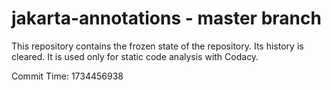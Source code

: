 # jakarta-annotations - master branch

This repository contains the frozen state of the repository.
Its history is cleared. It is used only for static code
analysis with Codacy.

Commit Time: 1734456938